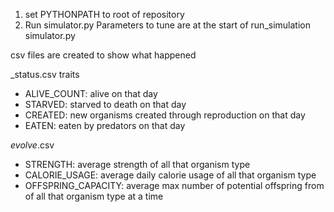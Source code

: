 1. set PYTHONPATH to root of repository
2. Run simulator.py
    Parameters to tune are at the start of run_simulation simulator.py

csv files are created to show what happened

_status.csv traits
- ALIVE_COUNT: alive on that day
- STARVED: starved to death on that day
- CREATED: new organisms created through reproduction on that day
- EATEN: eaten by predators on that day

_evolve_.csv
- STRENGTH: average strength of all that organism type
- CALORIE_USAGE: average daily calorie usage of all that organism type
- OFFSPRING_CAPACITY: average max number of potential offspring from of all that organism type at a time